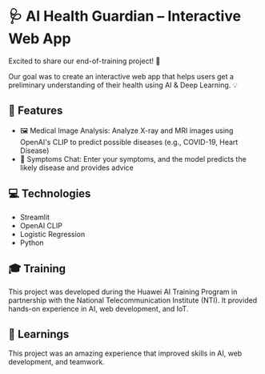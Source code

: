 # 🩺 AI Health Guardian – Interactive Web App

Excited to share our end-of-training project! 🚀  

Our goal was to create an interactive web app that helps users get a preliminary understanding of their health using AI & Deep Learning. 💡  

## 🔑 Features
- 🖼 Medical Image Analysis: Analyze X-ray and MRI images using OpenAI's CLIP to predict possible diseases (e.g., COVID-19, Heart Disease)  
- 📝 Symptoms Chat: Enter your symptoms, and the model predicts the likely disease and provides advice  

## 💻 Technologies
- Streamlit  
- OpenAI CLIP  
- Logistic Regression  
- Python  

## 🎓 Training
This project was developed during the Huawei AI Training Program in partnership with the National Telecommunication Institute (NTI). It provided hands-on experience in AI, web development, and IoT.  

## 🎯 Learnings
This project was an amazing experience that improved skills in AI, web development, and teamwork.  
